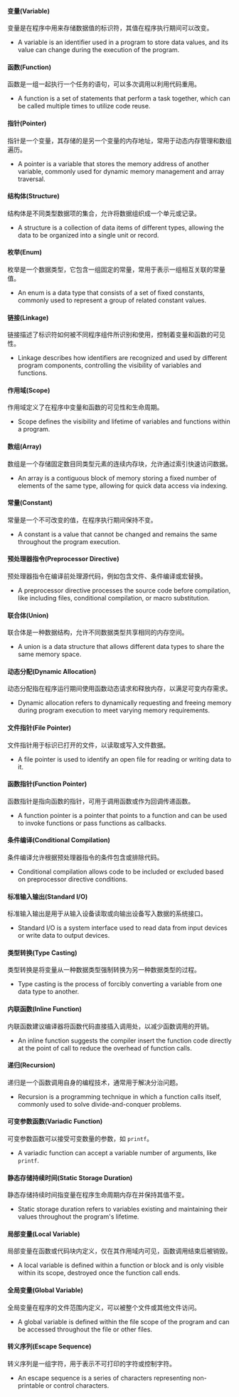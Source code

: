 #### 变量(Variable)
变量是在程序中用来存储数据值的标识符，其值在程序执行期间可以改变。
- A variable is an identifier used in a program to store data values, and its value can change during the execution of the program.

#### 函数(Function)
函数是一组一起执行一个任务的语句，可以多次调用以利用代码重用。
- A function is a set of statements that perform a task together, which can be called multiple times to utilize code reuse.

#### 指针(Pointer)
指针是一个变量，其存储的是另一个变量的内存地址，常用于动态内存管理和数组遍历。
- A pointer is a variable that stores the memory address of another variable, commonly used for dynamic memory management and array traversal.

#### 结构体(Structure)
结构体是不同类型数据项的集合，允许将数据组织成一个单元或记录。
- A structure is a collection of data items of different types, allowing the data to be organized into a single unit or record.

#### 枚举(Enum)
枚举是一个数据类型，它包含一组固定的常量，常用于表示一组相互关联的常量值。
- An enum is a data type that consists of a set of fixed constants, commonly used to represent a group of related constant values.

#### 链接(Linkage)
链接描述了标识符如何被不同程序组件所识别和使用，控制着变量和函数的可见性。
- Linkage describes how identifiers are recognized and used by different program components, controlling the visibility of variables and functions.

#### 作用域(Scope)
作用域定义了在程序中变量和函数的可见性和生命周期。
- Scope defines the visibility and lifetime of variables and functions within a program.

#### 数组(Array)
数组是一个存储固定数目同类型元素的连续内存块，允许通过索引快速访问数据。
- An array is a contiguous block of memory storing a fixed number of elements of the same type, allowing for quick data access via indexing.

#### 常量(Constant)
常量是一个不可改变的值，在程序执行期间保持不变。
- A constant is a value that cannot be changed and remains the same throughout the program execution.

#### 预处理器指令(Preprocessor Directive)
预处理器指令在编译前处理源代码，例如包含文件、条件编译或宏替换。
- A preprocessor directive processes the source code before compilation, like including files, conditional compilation, or macro substitution.

#### 联合体(Union)
联合体是一种数据结构，允许不同数据类型共享相同的内存空间。
- A union is a data structure that allows different data types to share the same memory space.

#### 动态分配(Dynamic Allocation)
动态分配指在程序运行期间使用函数动态请求和释放内存，以满足可变内存需求。
- Dynamic allocation refers to dynamically requesting and freeing memory during program execution to meet varying memory requirements.

#### 文件指针(File Pointer)
文件指针用于标识已打开的文件，以读取或写入文件数据。
- A file pointer is used to identify an open file for reading or writing data to it.

#### 函数指针(Function Pointer)
函数指针是指向函数的指针，可用于调用函数或作为回调传递函数。
- A function pointer is a pointer that points to a function and can be used to invoke functions or pass functions as callbacks.

#### 条件编译(Conditional Compilation)
条件编译允许根据预处理器指令的条件包含或排除代码。
- Conditional compilation allows code to be included or excluded based on preprocessor directive conditions.

#### 标准输入输出(Standard I/O)
标准输入输出是用于从输入设备读取或向输出设备写入数据的系统接口。
- Standard I/O is a system interface used to read data from input devices or write data to output devices.

#### 类型转换(Type Casting)
类型转换是将变量从一种数据类型强制转换为另一种数据类型的过程。
- Type casting is the process of forcibly converting a variable from one data type to another.

#### 内联函数(Inline Function)
内联函数建议编译器将函数代码直接插入调用处，以减少函数调用的开销。
- An inline function suggests the compiler insert the function code directly at the point of call to reduce the overhead of function calls.

#### 递归(Recursion)
递归是一个函数调用自身的编程技术，通常用于解决分治问题。
- Recursion is a programming technique in which a function calls itself, commonly used to solve divide-and-conquer problems.

#### 可变参数函数(Variadic Function)
可变参数函数可以接受可变数量的参数，如 `printf`。
- A variadic function can accept a variable number of arguments, like `printf`.

#### 静态存储持续时间(Static Storage Duration)
静态存储持续时间指变量在程序生命周期内存在并保持其值不变。
- Static storage duration refers to variables existing and maintaining their values throughout the program's lifetime.

#### 局部变量(Local Variable)
局部变量在函数或代码块内定义，仅在其作用域内可见，函数调用结束后被销毁。
- A local variable is defined within a function or block and is only visible within its scope, destroyed once the function call ends.

#### 全局变量(Global Variable)
全局变量在程序的文件范围内定义，可以被整个文件或其他文件访问。
- A global variable is defined within the file scope of the program and can be accessed throughout the file or other files.

#### 转义序列(Escape Sequence)
转义序列是一组字符，用于表示不可打印的字符或控制字符。
- An escape sequence is a series of characters representing non-printable or control characters.

